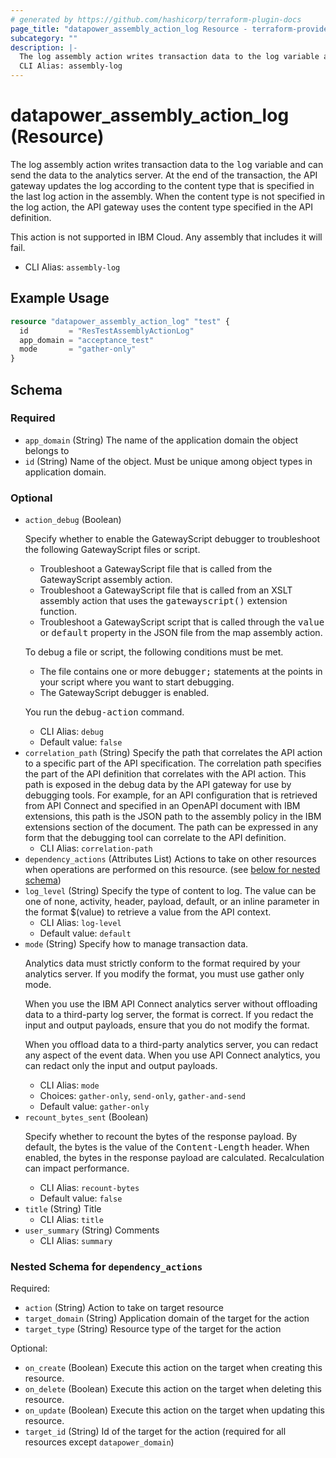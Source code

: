 ```yaml
---
# generated by https://github.com/hashicorp/terraform-plugin-docs
page_title: "datapower_assembly_action_log Resource - terraform-provider-datapower"
subcategory: ""
description: |-
  The log assembly action writes transaction data to the log variable and can send the data to the analytics server. At the end of the transaction, the API gateway updates the log according to the content type that is specified in the last log action in the assembly. When the content type is not specified in the log action, the API gateway uses the content type specified in the API definition. This action is not supported in IBM Cloud. Any assembly that includes it will fail.
  CLI Alias: assembly-log
---
```


# datapower_assembly_action_log (Resource)

The log assembly action writes transaction data to the <tt>log</tt> variable and can send the data to the analytics server. At the end of the transaction, the API gateway updates the log according to the content type that is specified in the last log action in the assembly. When the content type is not specified in the log action, the API gateway uses the content type specified in the API definition. <p>This action is not supported in IBM Cloud. Any assembly that includes it will fail.</p>
  - CLI Alias: `assembly-log`

## Example Usage

```terraform
resource "datapower_assembly_action_log" "test" {
  id         = "ResTestAssemblyActionLog"
  app_domain = "acceptance_test"
  mode       = "gather-only"
}
```

<!-- schema generated by tfplugindocs -->
## Schema

### Required

- `app_domain` (String) The name of the application domain the object belongs to
- `id` (String) Name of the object. Must be unique among object types in application domain.

### Optional

- `action_debug` (Boolean) <p>Specify whether to enable the GatewayScript debugger to troubleshoot the following GatewayScript files or script.</p><ul><li>Troubleshoot a GatewayScript file that is called from the GatewayScript assembly action.</li><li>Troubleshoot a GatewayScript file that is called from an XSLT assembly action that uses the <tt>gatewayscript()</tt> extension function.</li><li>Troubleshoot a GatewayScript script that is called through the <tt>value</tt> or <tt>default</tt> property in the JSON file from the map assembly action.</li></ul><p>To debug a file or script, the following conditions must be met.</p><ul><li>The file contains one or more <tt>debugger;</tt> statements at the points in your script where you want to start debugging.</li><li>The GatewayScript debugger is enabled.</li></ul><p>You run the <tt>debug-action</tt> command.</p>
  - CLI Alias: `debug`
  - Default value: `false`
- `correlation_path` (String) Specify the path that correlates the API action to a specific part of the API specification. The correlation path specifies the part of the API definition that correlates with the API action. This path is exposed in the debug data by the API gateway for use by debugging tools. For example, for an API configuration that is retrieved from API Connect and specified in an OpenAPI document with IBM extensions, this path is the JSON path to the assembly policy in the IBM extensions section of the document. The path can be expressed in any form that the debugging tool can correlate to the API definition.
  - CLI Alias: `correlation-path`
- `dependency_actions` (Attributes List) Actions to take on other resources when operations are performed on this resource. (see [below for nested schema](#nestedatt--dependency_actions))
- `log_level` (String) Specify the type of content to log. The value can be one of none, activity, header, payload, default, or an inline parameter in the format $(value) to retrieve a value from the API context.
  - CLI Alias: `log-level`
  - Default value: `default`
- `mode` (String) Specify how to manage transaction data. <p>Analytics data must strictly conform to the format required by your analytics server. If you modify the format, you must use gather only mode.</p><p>When you use the IBM API Connect analytics server without offloading data to a third-party log server, the format is correct. If you redact the input and output payloads, ensure that you do not modify the format.</p><p>When you offload data to a third-party analytics server, you can redact any aspect of the event data. When you use API Connect analytics, you can redact only the input and output payloads.</p>
  - CLI Alias: `mode`
  - Choices: `gather-only`, `send-only`, `gather-and-send`
  - Default value: `gather-only`
- `recount_bytes_sent` (Boolean) <p>Specify whether to recount the bytes of the response payload. By default, the bytes is the value of the <tt>Content-Length</tt> header. When enabled, the bytes in the response payload are calculated. Recalculation can impact performance.</p>
  - CLI Alias: `recount-bytes`
  - Default value: `false`
- `title` (String) Title
  - CLI Alias: `title`
- `user_summary` (String) Comments
  - CLI Alias: `summary`

<a id="nestedatt--dependency_actions"></a>
### Nested Schema for `dependency_actions`

Required:

- `action` (String) Action to take on target resource
- `target_domain` (String) Application domain of the target for the action
- `target_type` (String) Resource type of the target for the action

Optional:

- `on_create` (Boolean) Execute this action on the target when creating this resource.
- `on_delete` (Boolean) Execute this action on the target when deleting this resource.
- `on_update` (Boolean) Execute this action on the target when updating this resource.
- `target_id` (String) Id of the target for the action (required for all resources except `datapower_domain`)

